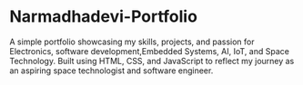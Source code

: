 # Narmadhadevi-Portfolio
A simple portfolio showcasing my skills, projects, and passion for Electronics, software development,Embedded Systems, AI, IoT, and Space Technology. Built using HTML, CSS, and JavaScript to reflect my journey as an aspiring space technologist and software engineer.
